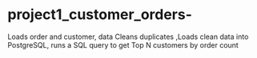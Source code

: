 # project1_customer_orders-
 Loads order and customer, data Cleans duplicates ,Loads clean data into PostgreSQL, runs a SQL query to get Top N customers by order count
